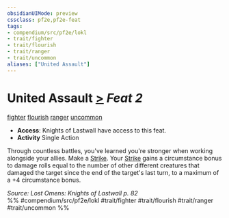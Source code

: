 ```yaml
---
obsidianUIMode: preview
cssclass: pf2e,pf2e-feat
tags:
- compendium/src/pf2e/lokl
- trait/fighter
- trait/flourish
- trait/ranger
- trait/uncommon
aliases: ["United Assault"]
---
```

# United Assault  [>](../../Rules/core-rulebook/chapter-9-playing-the-game.md#Actions "Single Action") *Feat 2*  
[fighter](../../Rules/traits/fighter.md)  [flourish](../../Rules/traits/flourish.md)  [ranger](../../Rules/traits/ranger.md)  [uncommon](../../Rules/traits/uncommon.md)  

- **Access**: Knights of Lastwall have access to this feat.
- **Activity** Single Action

Through countless battles, you've learned you're stronger when working alongside your allies. Make a [Strike](../../Rules/actions/strike.md). Your [Strike](../../Rules/actions/strike.md) gains a circumstance bonus to damage rolls equal to the number of other different creatures that damaged the target since the end of the target's last turn, to a maximum of a +4 circumstance bonus.

*Source: Lost Omens: Knights of Lastwall p. 82*  
%% #compendium/src/pf2e/lokl #trait/fighter #trait/flourish #trait/ranger #trait/uncommon %%